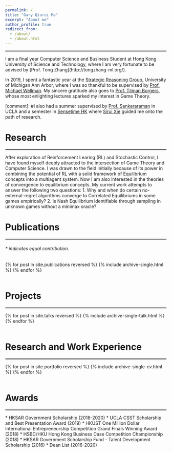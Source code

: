 ```yaml
---
permalink: /
title: "Gary Qiurui Ma"
excerpt: "About me"
author_profile: true
redirect_from: 
  - /about/
  - /about.html
---
```

<style type="text/css">
  body{
    margin: 0;
    }
</style>
<hr style="border:1.5px solid gray">
I am a final year Computer Science and Business Student at Hong Kong University of Science and Technology, where I am very fortunate to be advised by [Prof. Tong Zhang](http://tongzhang-ml.org/).

In 2019, I spent a fantastic year at the [Strategic Reasoning Group](https://strategicreasoning.org/), University of Michigan Ann Arbor, where I was so thankful to be supervised by [Prof. Michael Wellman](http://strategicreasoning.org/michael-p-wellman/). My sincere gratitude also goes to [Prof. Tilman Borgers](http://www-personal.umich.edu/~tborgers/), whose most enlighting lectures sparked my interest in Game Theory. 

[comment]: #I also had a summer supervised by [Prof. Sankararaman](http://web.cs.ucla.edu/~sriram/) in UCLA and a semester in [Sensetime HK](https://www.sensetime.com/en) where [Sirui Xie](https://siruixie.com/) guided me onto the path of research.

# Research
<hr style="border:1.5px solid gray">
After exploration of Reinforcement Learing (RL) and Stochastic Control, I have found myself deeply attracted to the intersection of Game Theory and Computer Science. I was drawn to the field initially because of its power in combining the potential of RL with a solid framework of Equilibrium concepts into a multiagent system. Now I am also interested in the theories of convergence to equilibrium concepts. My current work attempts to answer the following two questions:
1. Why and when do certain no-external-regret algorithms converge to Correlated Equilibriums in some games empirically?
2. Is Nash Equilibrium identifiable through sampling in unknown games without a minimax oracle?


# Publications 
<hr style="border:1.5px solid gray">
<h6>* indicates equal contribution. </h6>
<table style="width:100%;border:0px;border-spacing:0px;border-collapse:separate;margin-right:auto;margin-left:auto;">
<tbody>
  {% for post in site.publications reversed %}
      {% include archive-single.html %}
  {% endfor %}
</tbody>
</table>

# Projects
<hr style="border:1.5px solid gray">
<table style="width:100%;border:0px;border-spacing:0px;border-collapse:separate;margin-right:auto;margin-left:auto;">
<tbody>
  {% for post in site.talks reversed %}
      {% include archive-single-talk.html %}
  {% endfor %}
</tbody>
</table>

# Research and Work Experience
<hr style="border:1.5px solid gray">
<table style="width:100%;border:0px;border-spacing:0px;border-collapse:separate;margin-right:auto;margin-left:auto;">
<tbody>
  {% for post in site.portfolio reversed %}
      {% include archive-single-cv.html %}
  {% endfor %}
</tbody>
</table>



# Awards
<hr style="border:1.5px solid gray">
* HKSAR Government Scholarship (2018-2020) 
* UCLA CSST Scholarship and Best Presentation Award (2019)
* HKUST One Million Dollar International Entrepreneurship Competition Grand Finals Winning Award (2018)
* HSBC/HKU Hong Kong Business Case Competition Championship (2018)
* HKSAR Government Scholarship Fund - Talent Development Scholarship (2016)
* Dean List (2016-2020)
